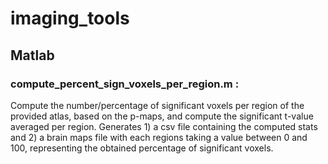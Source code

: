 # imaging_tools

## Matlab
### <b>compute_percent_sign_voxels_per_region.m</b> : 
  Compute the number/percentage of significant voxels per region of the provided atlas, based on the p-maps, and compute the significant t-value averaged per region.
  Generates 1) a csv file containing the computed stats and 2) a brain maps file with each regions taking a value between 0 and 100, representing the obtained percentage of significant voxels.
